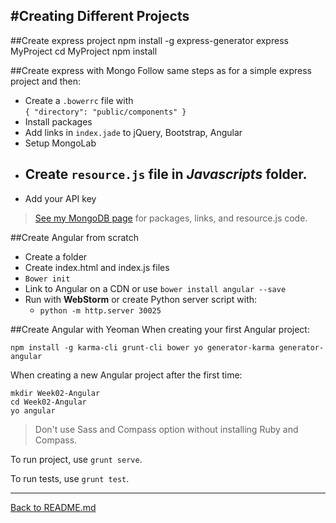 #Creating Different Projects
------------------------
##Create express project
	npm install -g express-generator
	express MyProject
	cd MyProject
	npm install

##Create express with Mongo
Follow same steps as for a simple express project and then:
  
 - Create a `.bowerrc` file with   
	`{
	"directory": "public/components"
	}`
 - Install packages  
 - Add links in `index.jade` to jQuery, Bootstrap, Angular
 - Setup MongoLab
 - Create `resource.js` file in *Javascripts* folder.
	 - 
 - Add your API key

> [See my MongoDB page](https://github.com/SamanthaHoke/Markdown-Documents/blob/master/mongoDB.md) for packages, links, and resource.js code.  

##Create Angular from scratch

 - Create a folder
 - Create index.html and index.js files
 - `Bower init`
 - Link to Angular on a CDN or use `bower install angular --save`
 - Run with **WebStorm** or create Python server script with:
	 - `python -m http.server 30025`
 
##Create Angular with Yeoman
When creating your first Angular project:  

    npm install -g karma-cli grunt-cli bower yo generator-karma generator-angular
When creating a new Angular project after the first time:

    mkdir Week02-Angular
    cd Week02-Angular
    yo angular

>Don't use Sass and Compass option without installing Ruby and Compass.

To run project, use `grunt serve`.

To run tests, use `grunt test`.
    


-----------
[Back to README.md](https://github.com/SamanthaHoke/Markdown-Documents/blob/master/README.md)
   
    
    


